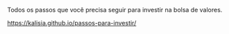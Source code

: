 Todos os passos que você precisa seguir para investir na bolsa de valores.

https://kalisia.github.io/passos-para-investir/
